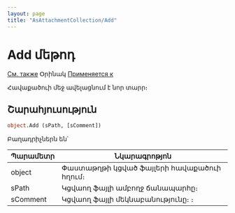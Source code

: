 ```yaml
---
layout: page
title: "AsAttachmentCollection/Add"
---
```



# Add մեթոդ

[См. также](../AsAttachmentCollection.md) Օրինակ [Применяется к](../AsAttachmentCollection.md) 

Հավաքածուի մեջ ավելացնում է նոր տարր։

## Շարահյուսություն

``` vb
object.Add (sPath, [sComment])
```

Բաղադրիչներն են՝


| Պարամետր | Նկարագրոթյոն |
|--|--|
| object | Փաստաթղթի կցված ֆայլերի հավաքածուի հղում։ |
| sPath | Կցվաող ֆայլի ամբողջ ճանապարհը։  |
| sComment | Կցվաող ֆայլի մեկնաբանությունը։ ։ |
